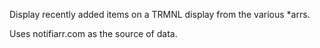 Display recently added items on a TRMNL display from the various *arrs.

Uses notifiarr.com as the source of data.
